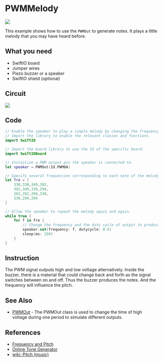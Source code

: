 # PWMMelody

![](../../.gitbook/assets/PWM%20%281%29%20%281%29.gif)

This example shows how to use the `PWMOut` to generate notes. It plays a little melody that you may have heard before.

## What you need

* SwiftIO board
* Jumper wires
* Piezo buzzer or a speaker
* SwiftIO shield \(optional\)

## Circuit

![](../../.gitbook/assets/PWMSoundOutput%20%281%29.png)

## Code

```swift
// Enable the speaker to play a simple melody by changing the frequency of PWM output.
// Import the library to enable the relevant classes and functions.
import SwiftIO

// Import the board library to use the Id of the specific board.
import SwiftIOBoard

// Initialize a PWM output pin the speaker is connected to.
let speaker = PWMOut(Id.PWM0A)

// Specify several frequencies corresponding to each note of the melody. 
let fre = [
    330,330,349,392,
    392,349,330,294,
    262,262,294,330,
    330,294,294
]

// Allow the speaker to repeat the melody again and again.
while true {
    for f in fre {
        // Change the frequency and the duty cycle of output to produce each note.
        speaker.set(frequency: f, dutycycle: 0.5)
        sleep(ms: 250)
    }
}
```

## Instruction

The PWM signal outputs high and low voltage alternatively. Inside the buzzer, there is a material that could change back and forth as the signal switches between on and off. Thus the buzzer produces the notes. And the frequency will influence the pitch. 

## See Also

* [PWMOut](https://swiftioapi.madmachine.io/Classes/PWMOut.html) - The PWMOut class is used to change the time of high voltage during one period to simulate different outputs. 

## References

* [Frequency and Pitch](http://www.vias.org/crowhurstba/crowhurst_basic_audio_vol1_006.html)
* [Online Tone Generator](https://www.szynalski.com/tone-generator/)
* [wiki: Pitch \(music\)](https://en.wikipedia.org/wiki/Pitch_%28music%29)

